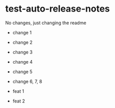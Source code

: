 # test-auto-release-notes

No changes, just changing the readme

- change 1
- change 2
- change 3
- change 4
- change 5
- change 6, 7, 8


- feat 1
- feat 2
